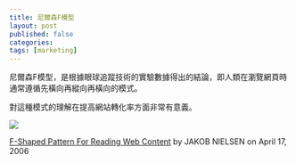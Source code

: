 ```yaml
---
title: 尼爾森F模型
layout: post
published: false
categories:
tags: [marketing]
---
```


尼爾森F模型，是根據眼球追蹤技術的實驗數據得出的結論，即人類在瀏覽網頁時通常遵循先橫向再縱向再橫向的模式。

對這種模式的理解在提高網站轉化率方面非常有意義。

![](http://media.nngroup.com/media/editor/alertbox/f_reading_pattern_eyetracking.jpg)

[F-Shaped Pattern For Reading Web Content](http://www.nngroup.com/articles/f-shaped-pattern-reading-web-content/)
 by JAKOB NIELSEN on April 17, 2006
